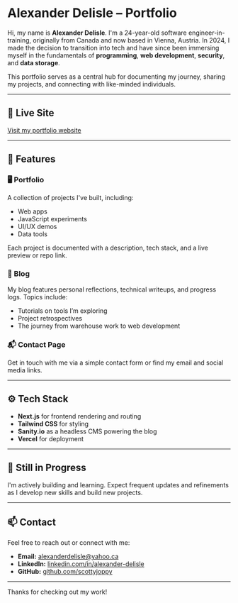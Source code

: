 # Alexander Delisle – Portfolio

Hi, my name is **Alexander Delisle**. I'm a 24-year-old software engineer-in-training, originally from Canada and now based in Vienna, Austria. In 2024, I made the decision to transition into tech and have since been immersing myself in the fundamentals of **programming**, **web development**, **security**, and **data storage**.

This portfolio serves as a central hub for documenting my journey, sharing my projects, and connecting with like-minded individuals.

---

## 🔗 Live Site

[Visit my portfolio website](https://alex-page.vercel.app)

---

## 🧩 Features

### 🖥 Portfolio

A collection of projects I've built, including:

- Web apps
- JavaScript experiments
- UI/UX demos
- Data tools

Each project is documented with a description, tech stack, and a live preview or repo link.

### 📝 Blog

My blog features personal reflections, technical writeups, and progress logs. Topics include:

- Tutorials on tools I’m exploring
- Project retrospectives
- The journey from warehouse work to web development

### 📬 Contact Page

Get in touch with me via a simple contact form or find my email and social media links.

---

## ⚙️ Tech Stack

- **Next.js** for frontend rendering and routing
- **Tailwind CSS** for styling
- **Sanity.io** as a headless CMS powering the blog
- **Vercel** for deployment

---

## 🚧 Still in Progress

I'm actively building and learning. Expect frequent updates and refinements as I develop new skills and build new projects.

---

## 📫 Contact

Feel free to reach out or connect with me:

- **Email:** alexanderdelisle@yahoo.ca
- **LinkedIn:** [linkedin.com/in/alexander-delisle](https://www.linkedin.com/in/alexander-delisle-3a7a68227/)
- **GitHub:** [github.com/scottyjoppy](https://github.com/scottyjoppy)

---

Thanks for checking out my work!
